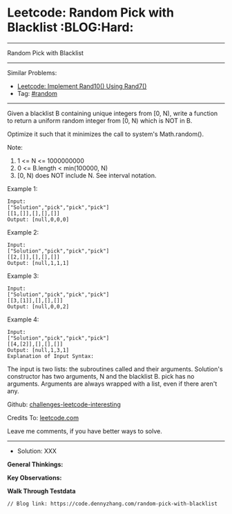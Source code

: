 
# Leetcode: Random Pick with Blacklist     :BLOG:Hard:

---

Random Pick with Blacklist  

---

Similar Problems:  

-   [Leetcode: Implement Rand10() Using Rand7()](https://code.dennyzhang.com/implement-rand10-using-rand7)
-   Tag: [#random](https://code.dennyzhang.com/tag/random)

---

Given a blacklist B containing unique integers from [0, N), write a function to return a uniform random integer from [0, N) which is NOT in B.  

Optimize it such that it minimizes the call to system's Math.random().  

Note:  

1.  1 <= N <= 1000000000
2.  0 <= B.length < min(100000, N)
3.  [0, N) does NOT include N. See interval notation.

Example 1:  

    Input: 
    ["Solution","pick","pick","pick"]
    [[1,[]],[],[],[]]
    Output: [null,0,0,0]

Example 2:  

    Input: 
    ["Solution","pick","pick","pick"]
    [[2,[]],[],[],[]]
    Output: [null,1,1,1]

Example 3:  

    Input: 
    ["Solution","pick","pick","pick"]
    [[3,[1]],[],[],[]]
    Output: [null,0,0,2]

Example 4:  

    Input: 
    ["Solution","pick","pick","pick"]
    [[4,[2]],[],[],[]]
    Output: [null,1,3,1]
    Explanation of Input Syntax:

The input is two lists: the subroutines called and their arguments. Solution's constructor has two arguments, N and the blacklist B. pick has no arguments. Arguments are always wrapped with a list, even if there aren't any.  

Github: [challenges-leetcode-interesting](https://github.com/DennyZhang/challenges-leetcode-interesting/tree/master/random-pick-with-blacklist)  

Credits To: [leetcode.com](https://leetcode.com/problems/random-pick-with-blacklist/description/)  

Leave me comments, if you have better ways to solve.  

---

-   Solution: XXX

**General Thinkings:**  

    

**Key Observations:**  

    

**Walk Through Testdata**  

    

    // Blog link: https://code.dennyzhang.com/random-pick-with-blacklist

